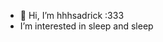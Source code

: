 - 👋 Hi, I’m hhhsadrick :333
-  I’m interested in sleep and sleep
<!---
hhhsadrick/hhhsadrick is a ✨ special ✨ repository because its `README.md` (this file) appears on your GitHub profile.
You can click the Preview link to take a look at your changes.
--->
